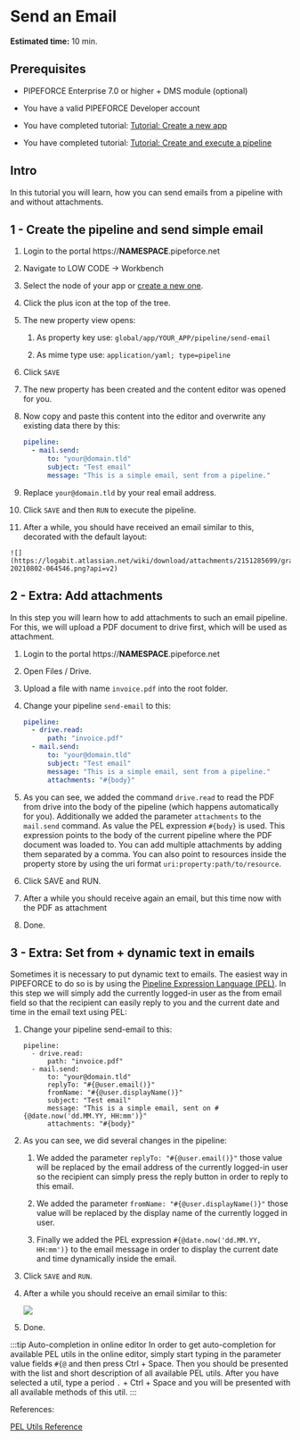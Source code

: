 # Send an Email

**Estimated time:** 10 min.

## Prerequisites

*   PIPEFORCE Enterprise 7.0 or higher + DMS module (optional)
    
*   You have a valid PIPEFORCE Developer account
    
*   You have completed tutorial: [Tutorial: Create a new app](create-app)
    
*   You have completed tutorial: [Tutorial: Create and execute a pipeline](create-pipeline)
    

## Intro

In this tutorial you will learn, how you can send emails from a pipeline with and without attachments.

## 1 - Create the pipeline and send simple email

1.  Login to the portal https://**NAMESPACE**.pipeforce.net
    
2.  Navigate to LOW CODE → Workbench
    
3.  Select the node of your app or [create a new one](create-app).
    
4.  Click the plus icon at the top of the tree.
    
5.  The new property view opens:
    
    1.  As property key use: `global/app/YOUR_APP/pipeline/send-email`
        
    2.  As mime type use: `application/yaml; type=pipeline`
        
6.  Click `SAVE`
    
7.  The new property has been created and the content editor was opened for you.
    
8.  Now copy and paste this content into the editor and overwrite any existing data there by this:
    
    ```yaml
    pipeline:
      - mail.send:
          to: "your@domain.tld"
          subject: "Test email"
          message: "This is a simple email, sent from a pipeline."
    ```
    
9.  Replace `your@domain.tld` by your real email address.
    
10.  Click `SAVE` and then `RUN` to execute the pipeline.
    
11.  After a while, you should have received an email similar to this, decorated with the default layout:  
    
    ![](https://logabit.atlassian.net/wiki/download/attachments/2151285699/grafik-20210802-064546.png?api=v2)

## 2 - Extra: Add attachments

In this step you will learn how to add attachments to such an email pipeline. For this, we will upload a PDF document to drive first, which will be used as attachment.

1.  Login to the portal https://**NAMESPACE**.pipeforce.net
    
2.  Open Files / Drive.
    
3.  Upload a file with name `invoice.pdf` into the root folder.
    
4.  Change your pipeline `send-email` to this:
    
    ```yaml
    pipeline:
      - drive.read:
          path: "invoice.pdf"
      - mail.send:
          to: "your@domain.tld"
          subject: "Test email"
          message: "This is a simple email, sent from a pipeline."
          attachments: "#{body}"
    ```
    
5.  As you can see, we added the command `drive.read` to read the PDF from drive into the body of the pipeline (which happens automatically for you). Additionally we added the parameter `attachments` to the `mail.send` command. As value the PEL expression `#{body}` is used. This expression points to the body of the current pipeline where the PDF document was loaded to. You can add multiple attachments by adding them separated by a comma. You can also point to resources inside the property store by using the uri format `uri:property:path/to/resource`.
    
6.  Click SAVE and RUN.
    
7.  After a while you should receive again an email, but this time now with the PDF as attachment
    
8.  Done.
    

## 3 - Extra: Set from + dynamic text in emails

Sometimes it is necessary to put dynamic text to emails. The easiest way in PIPEFORCE to do so is by using the [Pipeline Expression Language (PEL)](https://logabit.atlassian.net/wiki/spaces/DEVEX/pages/2151287454). In this step we will simply add the currently logged-in user as the from email field so that the recipient can easily reply to you and the current date and time in the email text using PEL:

1.  Change your pipeline send-email to this:
    
    ```
    pipeline:
      - drive.read:
          path: "invoice.pdf"
      - mail.send:
          to: "your@domain.tld"
          replyTo: "#{@user.email()}"
          fromName: "#{@user.displayName()}"
          subject: "Test email"
          message: "This is a simple email, sent on #{@date.now('dd.MM.YY, HH:mm')}"
          attachments: "#{body}"
    ```
    
2.  As you can see, we did several changes in the pipeline:
    
    1.  We added the parameter `replyTo: "#{@user.email()}"` those value will be replaced by the email address of the currently logged-in user so the recipient can simply press the reply button in order to reply to this email.
        
    2.  We added the parameter `fromName: "#{@user.displayName()}"` those value will be replaced by the display name of the currently logged in user.
        
    3.  Finally we added the PEL expression `#{@date.now('dd.MM.YY, HH:mm')}` to the email message in order to display the current date and time dynamically inside the email.
        
3.  Click `SAVE` and `RUN`.
    
4.  After a while you should receive an email similar to this:  
    
    ![](https://logabit.atlassian.net/wiki/download/attachments/2151285699/grafik-20210802-072933.png?api=v2)
5.  Done.
    

:::tip Auto-completion in online editor 
In order to get auto-completion for available PEL utils in the online editor, simply start typing in the parameter value fields `#{@` and then press Ctrl + Space. Then you should be presented with the list and short description of all available PEL utils. After you have selected a util, type a period `.` + Ctrl + Space and you will be presented with all available methods of this util.
:::

References:

[PEL Utils Reference](/docs/references/utils)